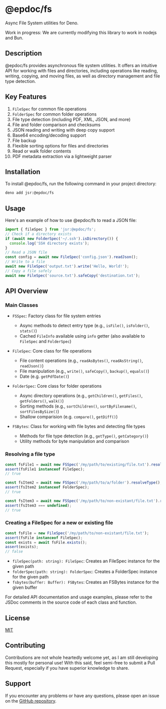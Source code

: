 # @epdoc/fs

Async File System utilities for Deno.

Work in progress: We are currently modifying this library to work in nodejs and Bun.

## Description

@epdoc/fs provides asynchronous file system utilities. It offers an intuitive API for working with files and
directories, including operations like reading, writing, copying, and moving files, as well as directory management and
file type detection.

## Key Features

1. `FileSpec` for common file operations
2. `FolderSpec` for common folder operations
3. File type detection (including PDF, XML, JSON, and more)
4. File and folder comparison and checksums
5. JSON reading and writing with deep copy support
6. Base64 encoding/decoding support
7. File backup
8. Flexible sorting options for files and directories
9. Read or walk folder contents
10. PDF metadata extraction via a lightweight parser

## Installation

To install @epdoc/fs, run the following command in your project directory:

```bash
deno add jsr:@epdoc/fs
```

## Usage

Here's an example of how to use @epdoc/fs to read a JSON file:

```javascript
import { fileSpec } from 'jsr:@epdoc/fs';
// Check if a directory exists
if (await new FolderSpec('~/.ssh').isDirectory()) {
  console.log('SSH directory exists');
}
// Read a JSON file
const config = await new FileSpec('config.json').readJson();
// Write to a file
await new FileSpec('output.txt').write('Hello, World!');
// Copy a file safely
await new FileSpec('source.txt').safeCopy('destination.txt');
```

## API Overview

### Main Classes

- `FSSpec`: Factory class for file system entries
  - Async methods to detect entry type (e.g., `isFile()`, `isFolder()`, `stats()`)
  - Cached `FileInfo` available using `info` getter (also available to `FileSpec` and `FolderSpec`)

- `FileSpec`: Core class for file operations
  - File content operations (e.g., `readAsBytes()`, `readAsString()`, `readJson()`)
  - File manipulation (e.g., `write()`, `safeCopy()`, `backup()`, `equals()`)
  - Date (e.g. `getPdfDate()`)

- `FolderSpec`: Core class for folder operations
  - Async directory operations (e.g., `getChildren()`, `getFiles()`, `getFolders()`, `walk()`)
  - Sorting methods (e.g., `sortChildren()`, `sortByFilename()`, `sortFilesBySize()`)
  - Shallow comparision (e.g. `compare()`, `getDiff()`)

- `FSBytes`: Class for working with file bytes and detecting file types
  - Methods for file type detection (e.g., `getType()`, `getCategory()`)
  - Utility methods for byte manipulation and comparison

### Resolving a file type

```ts
const fsFile1 = await new FSSpec('/my/path/to/existing/file.txt').resolveType();
assert(fsFile1 instanceof FileSpec);
// true

const fsItem2 = await new FSSpec('/my/path/to/a/folder').resolveType();
assert(fsItem2 instanceof FolderSpec);
// true

const fsItem3 = await new FSSpec('/my/path/to/non-existant/file.txt').resolveType();
assert(fsItem3 === undefined);
// true
```

### Creating a FileSpec for a new or existing file

```ts
const fsFile = new FileSpec('/my/path/to/non-existant/file.txt');
assert(fsFile instanceof FileSpec);
const exists = await fsFile.exists();
assert(exists);
// false
```

- `fileSpec(path: string): FileSpec`: Creates an FileSpec instance for the given path
- `folderSpec(path: string): FolderSpec`: Creates a FolderSpec instance for the given path
- `fsbytes(buffer: Buffer): FSBytes`: Creates an FSBytes instance for the given buffer

For detailed API documentation and usage examples, please refer to the JSDoc comments in the source code of each class
and function.

## License

[MIT](./LICENSE)

## Contributing

Contributions are not whole heartedly welcome yet, as I am still developing this mostly for personal use! With this
said, feel semi-free to submit a Pull Request, especially if you have superior knowledge to share.

## Support

If you encounter any problems or have any questions, please open an issue on the
[GitHub repository](https://github.com/epdoc/std/issues).

